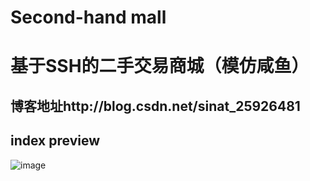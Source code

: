 # Second-hand mall
# 基于SSH的二手交易商城（模仿咸鱼）
## 博客地址http://blog.csdn.net/sinat_25926481
## index preview

![image](https://github.com/qiangzi123/attachment/blob/master/imgs/xianyu.png)
